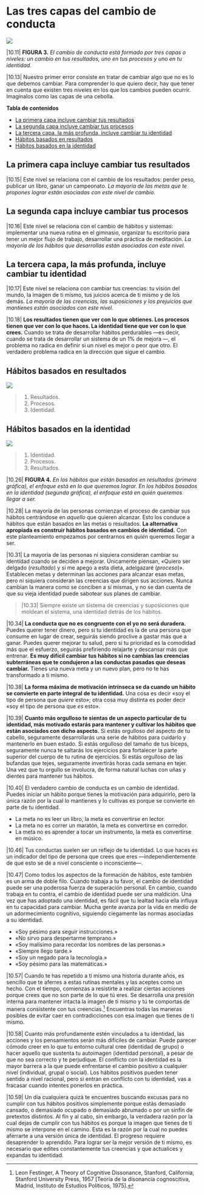 # Las tres capas del cambio de conducta

![](attachments/las-tres-capas-del-cambio-de-conducta%201.jpg)

|10.11| **FIGURA 3.** *El cambio de conducta está formado por tres capas o niveles: un cambio en tus resultados, uno en tus procesos y uno en tu identidad.*

|10.13| Nuestro primer error consiste en tratar de cambiar algo que no es lo que debemos cambiar. Para comprender lo que quiero decir, hay que tener en cuenta que existen tres niveles en los que los cambios pueden ocurrir. Imagínalos como las capas de una cebolla.

**Tabla de contenidos**

- [La primera capa incluye cambiar tus resultados](#la-primera-capa-incluye-cambiar-tus-resultados)
- [La segunda capa incluye cambiar tus procesos](#la-segunda-capa-incluye-cambiar-tus-procesos)
- [La tercera capa, la más profunda, incluye cambiar tu identidad](#la-tercera-capa-la-m%C3%A1s-profunda-incluye-cambiar-tu-identidad)
- [Hábitos basados en resultados](#h%C3%A1bitos-basados-en-resultados)
- [Hábitos basados en la identidad](#h%C3%A1bitos-basados-en-la-identidad)

## La primera capa incluye cambiar tus resultados

|10.15| Este nivel se relaciona con el cambio de los resultados: perder peso, publicar un libro, ganar un campeonato. *La mayoría de las metas que te propones lograr están asociadas con este nivel de cambio.*

## La segunda capa incluye cambiar tus procesos

|10.16| Este nivel se relaciona con el cambio de hábitos y sistemas: implementar una nueva rutina en el gimnasio, organizar tu escritorio para tener un mejor flujo de trabajo, desarrollar una práctica de meditación. *La mayoría de los hábitos que desarrollas están asociados con este nivel.*

## La tercera capa, la más profunda, incluye cambiar tu identidad

|10.17| Este nivel se relaciona con cambiar tus creencias: tu visión del mundo, la imagen de ti mismo, tus juicios acerca de ti mismo y de los demás. *La mayoría de las creencias, las suposiciones y los prejuicios que mantienes están asociados con este nivel.*

|10.18| **Los resultados tienen que ver con lo que obtienes. Los procesos tienen que ver con lo que haces. La identidad tiene que ver con lo que crees.** Cuando se trata de desarrollar hábitos perdurables —es decir, cuando se trata de desarrollar un sistema de un 1% de mejora —, el problema no radica en definir si un nivel es mejor o peor que otro. El verdadero problema radica en la dirección que sigue el cambio.

## Hábitos basados en resultados

![](attachments/habitos-basados-en-resultados.jpg)

> 1. Resultados.
> 2. Procesos.
> 3. Identidad.

## Hábitos basados en la identidad

![](attachments/habitos-basados-en-la-identidad%201.jpg)

> 1. Identidad.
> 2. Procesos.
> 3. Resultados.

|10.26| **FIGURA 4.** *En los hábitos que están basados en resultados (primera gráfica), el enfoque está en lo que queremos lograr. En los hábitos basados en la identidad (segunda gráfica), el enfoque está en quién queremos llegar a ser.*

|10.28| La mayoría de las personas comienzan el proceso de cambiar sus hábitos centrándose en *aquello* que quieren alcanzar. Esto los conduce a hábitos que están basados en las metas o resultados. **La alternativa apropiada es construir hábitos basados en cambios de identidad.** Con este planteamiento empezamos por centrarnos en *quién* queremos llegar a ser.

|10.31| La mayoría de las personas ni siquiera consideran cambiar su identidad cuando se deciden a mejorar. Únicamente piensan, «Quiero ser delgado (*resultado*) y si me apego a esta dieta, adelgazaré (*proceso*)». Establecen metas y determinan las acciones para alcanzar esas metas, pero ni siquiera consideran las creencias que dirigen sus acciones. Nunca cambian la manera como se conciben a sí mismas, y no se dan cuenta de que su vieja identidad puede sabotear sus planes de cambiar.

> |10.33| Siempre existe un sistema de creencias y suposiciones que moldean el sistema, una identidad detrás de los hábitos.

|10.34| **La conducta que no es congruente con el yo no será duradera.** Puedes querer tener dinero, pero si tu identidad es la de una persona que consume en lugar de crear, seguirás siendo proclive a gastar más que a ganar. Puedes querer mejorar tu salud, pero si tu prioridad es la comodidad más que el esfuerzo, seguirás prefiriendo relajarte y descansar más que entrenar. **Es muy difícil cambiar tus hábitos si no cambias las creencias subterráneas que te condujeron a las conductas pasadas que deseas cambiar.** Tienes una nueva meta y un nuevo plan, pero no te has transformado a ti mismo.

|10.38| **La forma máxima de motivación intrínseca se da cuando un hábito se convierte en parte integral de tu identidad.** Una cosa es decir «soy el tipo de persona que *quiere* esto»; otra cosa muy distinta es poder decir «soy el tipo de persona que *es* esto».

|10.39| **Cuanto más orgulloso te sientas de un aspecto particular de tu identidad, más motivado estarás para mantener y cultivar los hábitos que están asociados con dicho aspecto.** Si estás orgulloso del aspecto de tu cabello, seguramente desarrollarás una serie de hábitos para cuidarlo y mantenerlo en buen estado. Si estás orgulloso del tamaño de tus bíceps, seguramente nunca te saltarás los ejercicios para fortalecer la parte superior del cuerpo de tu rutina de ejercicios. Si estás orgulloso de las bufandas que tejes, seguramente invertirás horas cada semana en tejer. Una vez que tu orgullo se involucra, de forma natural luchas con uñas y dientes para mantener tus hábitos.

|10.40| El verdadero cambio de conducta es un cambio de identidad. Puedes iniciar un hábito porque tienes la motivación para adquirirlo, pero la única razón por la cual lo mantienes y lo cultivas es porque se convierte en parte de tu identidad.

- La meta no es leer un libro, la meta es convertirse en lector.
- La meta no es correr un maratón, la meta es convertirse en corredor.
- La meta no es aprender a tocar un instrumento, la meta es convertirse en músico.

|10.46| Tus conductas suelen ser un reflejo de tu identidad. Lo que haces es un indicador del tipo de persona que crees que eres —independientemente de que esto se dé a nivel consciente o inconsciente—.

|10.47| Como todos los aspectos de la formación de hábitos, este también es un arma de doble filo. Cuando trabaja a tu favor, el cambio de identidad puede ser una poderosa fuerza de superación personal. En cambio, cuando trabaja en tu contra, el cambio de identidad puede ser una maldición. Una vez que has adoptado una identidad, es fácil que tu lealtad hacia ella influya en tu capacidad para cambiar. Mucha gente avanza por la vida en medio de un adormecimiento cognitivo, siguiendo ciegamente las normas asociadas a su identidad.

- «Soy pésimo para seguir instrucciones.»
- «No sirvo para despertarme temprano.»
- «Soy malísimo para recordar los nombres de las personas.»
- «Siempre llego tarde.»
- «Soy un negado para la tecnología.»
- «Soy pésimo para las matemáticas.»

|10.57| Cuando te has repetido a ti mismo una historia durante años, es sencillo que te aferres a estas rutinas mentales y las aceptes como un hecho. Con el tiempo, comienzas a resistirte a realizar ciertas acciones porque crees que no son parte de lo que tú eres. Se desarrolla una presión interna para mantener intacta la imagen de ti mismo y tú te comportas de manera consistente con tus creencias.[^1] Encuentras todas las maneras posibles de evitar caer en contradicciones con esa imagen que tienes de ti mismo.

|10.58| Cuanto más profundamente estén vinculados a tu identidad, las acciones y los pensamientos serán más difíciles de cambiar. Puede parecer cómodo creer en lo que tu entorno cultural cree (identidad de grupo) o hacer aquello que sustenta tu autoimagen (identidad personal), a pesar de que no sea correcto y te perjudique. El conflicto con la identidad es la mayor barrera a la que puede enfrentarse el cambio positivo a cualquier nivel (individual, grupal o social). Los hábitos positivos pueden tener sentido a nivel racional, pero si entran en conflicto con tu identidad, vas a fracasar cuando intentes ponerlos en práctica.

|10.59| Un día cualquiera quizá te encuentres buscando excusas para no cumplir con tus hábitos positivos simplemente porque estás demasiado cansado, o demasiado ocupado o demasiado abrumado o por un sinfín de pretextos distintos. Al fin y al cabo, sin embargo, la verdadera razón por la cual dejas de cumplir con tus hábitos es porque la imagen que tienes de ti mismo se interpone en el camino. Esta es la razón por la cual no puedes aferrarte a una versión única de identidad. El progreso requiere desaprender lo aprendido. Para lograr ser la mejor versión de ti mismo, es necesario que edites constantemente tus creencias y que actualices y expandas tu identidad.

[^1]: Leon Festinger, A Theory of Cognitive Dissonance, Stanford, California, Stanford University Press, 1957 [Teoría de la disonancia cognoscitiva, Madrid, Instituto de Estudios Políticos, 1975].

